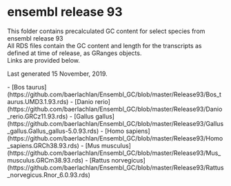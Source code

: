 # ensembl release 93

<p>This folder contains precalculated GC content for select species from ensembl release 93<br>
All RDS files contain the GC content and length for the transcripts as defined at time of release, as GRanges objects.<br>
Links are provided below.</p>

<p>Last generated 15 November, 2019.</p>
- [Bos taurus](https://github.com/baerlachlan/Ensembl_GC/blob/master/Release93/Bos_taurus.UMD3.1.93.rds)
- [Danio rerio](https://github.com/baerlachlan/Ensembl_GC/blob/master/Release93/Danio_rerio.GRCz11.93.rds)
- [Gallus gallus](https://github.com/baerlachlan/Ensembl_GC/blob/master/Release93/Gallus_gallus.Gallus_gallus-5.0.93.rds)
- [Homo sapiens](https://github.com/baerlachlan/Ensembl_GC/blob/master/Release93/Homo_sapiens.GRCh38.93.rds)
- [Mus musculus](https://github.com/baerlachlan/Ensembl_GC/blob/master/Release93/Mus_musculus.GRCm38.93.rds)
- [Rattus norvegicus](https://github.com/baerlachlan/Ensembl_GC/blob/master/Release93/Rattus_norvegicus.Rnor_6.0.93.rds)